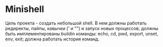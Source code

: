 # Minishell   
 Цель проекта - создать небольшой shell. В нем должны работать редиректы, пайпы, кавычки (' и "") и запуск новых процессов; должны быть имплементированы buildin команды: echo, cd, pwd, export, unset, env, exit; должна работать история команд.
